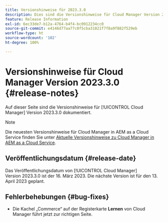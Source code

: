 ```yaml
---
title: Versionshinweise für 2023.3.0
description: Dies sind die Versionshinweise für Cloud Manager Version 2023.3.0.
feature: Release Information
exl-id: 6ec33de7-b12a-4764-b4f4-bc0912234cc0
source-git-commit: e4146d77aa77c0f5cba31021f7f8a9f882f529eb
workflow-type: ht
source-wordcount: '102'
ht-degree: 100%

---
```


# Versionshinweise für Cloud Manager Version 2023.3.0 {#release-notes}

Auf dieser Seite sind die Versionshinweise für [!UICONTROL Cloud Manager] Version 2023.3.0 dokumentiert.

>[!NOTE]
>
>Die neuesten Versionshinweise für Cloud Manager in AEM as a Cloud Service finden Sie unter [Aktuelle Versionshinweise zu Cloud Manager in AEM as a Cloud Service](https://experienceleague.adobe.com/docs/experience-manager-cloud-service/content/implementing/using-cloud-manager/release-notes-cloud-manager/release-notes-cm-current.html?lang=de).

## Veröffentlichungsdatum {#release-date}

Das Veröffentlichungsdatum von [!UICONTROL Cloud Manager] Version 2023.3.0 ist der 16. März 2023. Die nächste Version ist für den 13. April 2023 geplant.

## Fehlerbehebungen {#bug-fixes}

* Die Kachel „Commerce“ auf der Registerkarte **Lernen** von Cloud Manager führt jetzt zur richtigen Seite.
